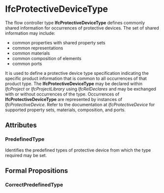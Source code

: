 # IfcProtectiveDeviceType

The flow controller type **IfcProtectiveDeviceType** defines commonly shared information for occurrences of protective devices. The set of shared information may include:

* common properties with shared property sets
* common representations
* common materials
* common composition of elements
* common ports

It is used to define a protective device type specification indicating the specific product information that is common to all occurrences of that product type. The **IfcProtectiveDeviceType** may be declared within _IfcProject_ or _IfcProjectLibrary_ using _IfcRelDeclares_ and may be exchanged with or without occurrences of the type. Occurrences of **IfcProtectiveDeviceType** are represented by instances of _IfcProtectiveDevice_. Refer to the documentation at _IfcProtectiveDevice_ for supported property sets, materials, composition, and ports.

## Attributes

### PredefinedType
Identifies the predefined types of protective device from which the type required may be set.

## Formal Propositions

### CorrectPredefinedType


